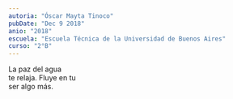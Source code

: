 ```yaml
---
autoria: "Óscar Mayta Tinoco"
pubDate: "Dec 9 2018"
anio: "2018"
escuela: "Escuela Técnica de la Universidad de Buenos Aires"
curso: "2°B"
---
```


La paz del agua\
te relaja. Fluye en tu\
ser algo más.
